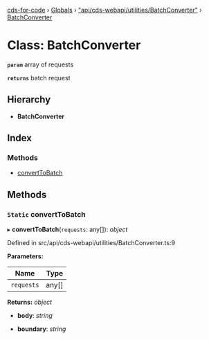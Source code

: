 [cds-for-code](../README.md) › [Globals](../globals.md) › ["api/cds-webapi/utilities/BatchConverter"](../modules/_api_cds_webapi_utilities_batchconverter_.md) › [BatchConverter](_api_cds_webapi_utilities_batchconverter_.batchconverter.md)

# Class: BatchConverter

**`param`** array of requests

**`returns`** batch request

## Hierarchy

* **BatchConverter**

## Index

### Methods

* [convertToBatch](_api_cds_webapi_utilities_batchconverter_.batchconverter.md#static-converttobatch)

## Methods

### `Static` convertToBatch

▸ **convertToBatch**(`requests`: any[]): *object*

Defined in src/api/cds-webapi/utilities/BatchConverter.ts:9

**Parameters:**

Name | Type |
------ | ------ |
`requests` | any[] |

**Returns:** *object*

* **body**: *string*

* **boundary**: *string*
